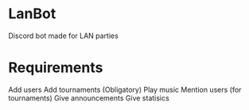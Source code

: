 # LanBot
Discord bot made for LAN parties

# Requirements
Add users
Add tournaments
(Obligatory) Play music
Mention users (for tournaments) 
Give announcements
Give statisics
